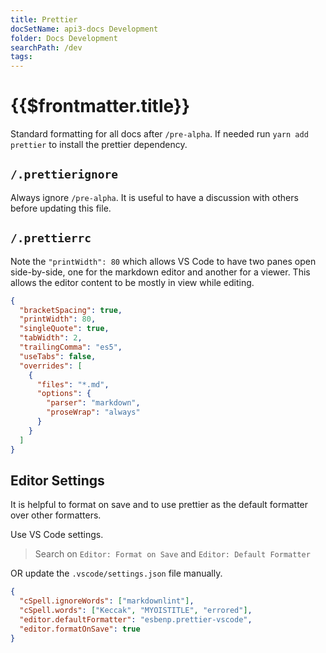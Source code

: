 ```yaml
---
title: Prettier
docSetName: api3-docs Development
folder: Docs Development
searchPath: /dev
tags:
---
```


# {{$frontmatter.title}}

<TocHeader />
<TOC class="table-of-contents" :include-level="[2,3]" />

Standard formatting for all docs after `/pre-alpha`. If needed run
`yarn add prettier` to install the prettier dependency.

## `/.prettierignore`

Always ignore `/pre-alpha`. It is useful to have a discussion with others before
updating this file.

## `/.prettierrc`

Note the `"printWidth": 80` which allows VS Code to have two panes open
side-by-side, one for the markdown editor and another for a viewer. This allows
the editor content to be mostly in view while editing.

```json
{
  "bracketSpacing": true,
  "printWidth": 80,
  "singleQuote": true,
  "tabWidth": 2,
  "trailingComma": "es5",
  "useTabs": false,
  "overrides": [
    {
      "files": "*.md",
      "options": {
        "parser": "markdown",
        "proseWrap": "always"
      }
    }
  ]
}
```

## Editor Settings

It is helpful to format on save and to use prettier as the default formatter
over other formatters.

Use VS Code settings.

> Search on `Editor: Format on Save` and `Editor: Default Formatter`

OR update the `.vscode/settings.json` file manually.

```json
{
  "cSpell.ignoreWords": ["markdownlint"],
  "cSpell.words": ["Keccak", "MYOISTITLE", "errored"],
  "editor.defaultFormatter": "esbenp.prettier-vscode",
  "editor.formatOnSave": true
}
```
